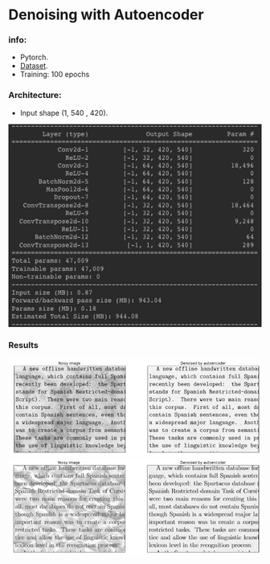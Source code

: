 # Denoising with Autoencoder

### info:
- Pytorch.
- [Dataset](https://www.kaggle.com/c/denoising-dirty-documents).
- Training: 100 epochs 

### Architecture:
- Input shape (1, 540 , 420).
<img src="picts/architecture.png"/>

### Results
<img src="picts/1denoise.png"/>
<img src="picts/2denoise.png"/>
